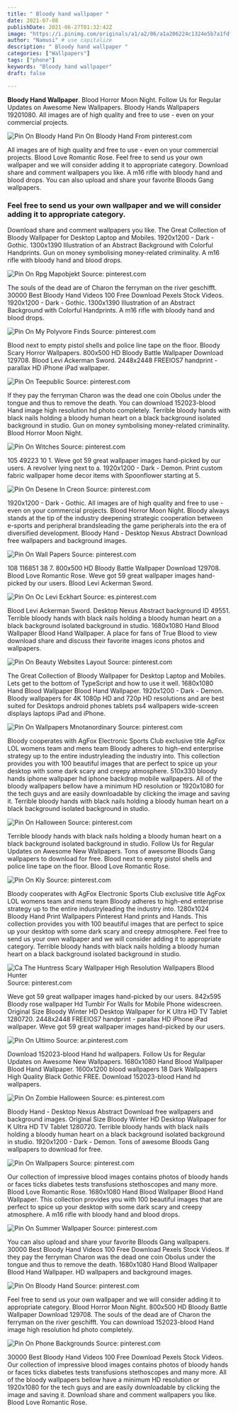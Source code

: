 ```yaml
---
title: " Bloody hand wallpaper "
date: 2021-07-08
publishDate: 2021-06-27T01:32:42Z
image: "https://i.pinimg.com/originals/a1/a2/06/a1a206224c1324e5b7a1fdf0c252d2f8.jpg"
author: "Namusi" # use capitalize
description: " Bloody hand wallpaper "
categories: ["Wallpapers"]
tags: ["phone"]
keywords: "Bloody hand wallpaper"
draft: false

---
```



**Bloody Hand Wallpaper**. Blood Horror Moon Night. Follow Us for Regular Updates on Awesome New Wallpapers. Bloody Hands Wallpapers 19201080. All images are of high quality and free to use - even on your commercial projects.

![Pin On Bloody Hand](https://i.pinimg.com/originals/62/b2/26/62b22662fd1fefe0dfc88ec10818cebe.png "Pin On Bloody Hand")
Pin On Bloody Hand From pinterest.com


All images are of high quality and free to use - even on your commercial projects. Blood Love Romantic Rose. Feel free to send us your own wallpaper and we will consider adding it to appropriate category. Download share and comment wallpapers you like. A m16 rifle with bloody hand and blood drops. You can also upload and share your favorite Bloods Gang wallpapers.

### Feel free to send us your own wallpaper and we will consider adding it to appropriate category.

Download share and comment wallpapers you like. The Great Collection of Bloody Wallpaper for Desktop Laptop and Mobiles. 1920x1200 - Dark - Gothic. 1300x1390 Illustration of an Abstract Background with Colorful Handprints. Gun on money symbolising money-related criminality. A m16 rifle with bloody hand and blood drops.


![Pin On Rpg Mapobjekt](https://i.pinimg.com/originals/13/05/4c/13054c1c0e84ab6ea938f1473d283ad9.jpg "Pin On Rpg Mapobjekt")
Source: pinterest.com

The souls of the dead are of Charon the ferryman on the river geschifft. 30000 Best Bloody Hand Videos 100 Free Download Pexels Stock Videos. 1920x1200 - Dark - Gothic. 1300x1390 Illustration of an Abstract Background with Colorful Handprints. A m16 rifle with bloody hand and blood drops.

![Pin On My Polyvore Finds](https://i.pinimg.com/originals/fe/65/51/fe6551a4e87135fe66a6dae0a5356096.jpg "Pin On My Polyvore Finds")
Source: pinterest.com

Blood next to empty pistol shells and police line tape on the floor. Bloody Scary Horror Wallpapers. 800x500 HD Bloody Battle Wallpaper Download 129708. Blood Levi Ackerman Sword. 2448x2448 FREEIOS7 handprint - parallax HD iPhone iPad wallpaper.

![Pin On Teepublic](https://i.pinimg.com/736x/e9/4b/c9/e94bc9754578e6222275473da4bede43.jpg "Pin On Teepublic")
Source: pinterest.com

If they pay the ferryman Charon was the dead one coin Obolus under the tongue and thus to remove the death. You can download 152023-blood Hand image high resolution hd photo completely. Terrible bloody hands with black nails holding a bloody human heart on a black background isolated background in studio. Gun on money symbolising money-related criminality. Blood Horror Moon Night.

![Pin On Witches](https://i.pinimg.com/474x/97/b8/b3/97b8b38d4526396fc1a5e955adbb8ad7.jpg "Pin On Witches")
Source: pinterest.com

105 49223 10 1. Weve got 59 great wallpaper images hand-picked by our users. A revolver lying next to a. 1920x1200 - Dark - Demon. Print custom fabric wallpaper home decor items with Spoonflower starting at 5.

![Pin On Desene In Creon](https://i.pinimg.com/originals/51/93/fd/5193fd752a569fbce4ceefe4ff35bc26.png "Pin On Desene In Creon")
Source: pinterest.com

1920x1200 - Dark - Gothic. All images are of high quality and free to use - even on your commercial projects. Blood Horror Moon Night. Bloody always stands at the tip of the industry deepening strategic cooperation between e-sports and peripheral brandsleading the game peripherals into the era of diversified development. Bloody Hand - Desktop Nexus Abstract Download free wallpapers and background images.

![Pin On Wall Papers](https://i.pinimg.com/474x/27/6b/97/276b97cb4b7b16bc5bbcb7ec1ce443e3.jpg "Pin On Wall Papers")
Source: pinterest.com

108 116851 38 7. 800x500 HD Bloody Battle Wallpaper Download 129708. Blood Love Romantic Rose. Weve got 59 great wallpaper images hand-picked by our users. Blood Levi Ackerman Sword.

![Pin On Oc Levi Eckhart](https://i.pinimg.com/originals/8f/58/aa/8f58aa0a1e1941608dcc500c11177bac.jpg "Pin On Oc Levi Eckhart")
Source: es.pinterest.com

Blood Levi Ackerman Sword. Desktop Nexus Abstract background ID 49551. Terrible bloody hands with black nails holding a bloody human heart on a black background isolated background in studio. 1680x1080 Hand Blood Wallpaper Blood Hand Wallpaper. A place for fans of True Blood to view download share and discuss their favorite images icons photos and wallpapers.

![Pin On Beauty Websites Layout](https://i.pinimg.com/originals/21/22/47/2122473485f379ab662453039e392e76.jpg "Pin On Beauty Websites Layout")
Source: pinterest.com

The Great Collection of Bloody Wallpaper for Desktop Laptop and Mobiles. Lets get to the bottom of TypeScript and how to use it well. 1680x1080 Hand Blood Wallpaper Blood Hand Wallpaper. 1920x1200 - Dark - Demon. Bloody wallpapers for 4K 1080p HD and 720p HD resolutions and are best suited for Desktops android phones tablets ps4 wallpapers wide-screen displays laptops iPad and iPhone.

![Pin On Wallpapers Mnotanordinary](https://i.pinimg.com/736x/7f/64/0d/7f640db94703820000b2452964183c86.jpg "Pin On Wallpapers Mnotanordinary")
Source: pinterest.com

Bloody cooperates with AgFox Electronic Sports Club exclusive title AgFox LOL womens team and mens team Bloody adheres to high-end enterprise strategy up to the entire industryleading the industry into. This collection provides you with 100 beautiful images that are perfect to spice up your desktop with some dark scary and creepy atmosphere. 510x330 bloody hands iphone wallpaper hd iphone backdrop mobile wallpapers. All of the bloody wallpapers bellow have a minimum HD resolution or 1920x1080 for the tech guys and are easily downloadable by clicking the image and saving it. Terrible bloody hands with black nails holding a bloody human heart on a black background isolated background in studio.

![Pin On Halloween](https://i.pinimg.com/originals/f5/4f/7a/f54f7acdb2144396b39a15c9bb5180a5.jpg "Pin On Halloween")
Source: pinterest.com

Terrible bloody hands with black nails holding a bloody human heart on a black background isolated background in studio. Follow Us for Regular Updates on Awesome New Wallpapers. Tons of awesome Bloods Gang wallpapers to download for free. Blood next to empty pistol shells and police line tape on the floor. Blood Love Romantic Rose.

![Pin On Kly](https://i.pinimg.com/736x/7a/0d/81/7a0d816192c3d33f90fb7d2589abfc00.jpg "Pin On Kly")
Source: pinterest.com

Bloody cooperates with AgFox Electronic Sports Club exclusive title AgFox LOL womens team and mens team Bloody adheres to high-end enterprise strategy up to the entire industryleading the industry into. 1280x1024 Bloody Hand Print Wallpapers Pinterest Hand prints and Hands. This collection provides you with 100 beautiful images that are perfect to spice up your desktop with some dark scary and creepy atmosphere. Feel free to send us your own wallpaper and we will consider adding it to appropriate category. Terrible bloody hands with black nails holding a bloody human heart on a black background isolated background in studio.

![Ca The Huntress Scary Wallpaper High Resolution Wallpapers Blood Hunter](https://i.pinimg.com/originals/5d/e9/8f/5de98f15dd0bf3608becb07e1264e7db.jpg "Ca The Huntress Scary Wallpaper High Resolution Wallpapers Blood Hunter")
Source: pinterest.com

Weve got 59 great wallpaper images hand-picked by our users. 842x595 Bloody rose wallpaper Hd Tumblr For Walls for Mobile Phone widescreen. Original Size Bloody Winter HD Desktop Wallpaper for K Ultra HD TV Tablet 1280720. 2448x2448 FREEIOS7 handprint - parallax HD iPhone iPad wallpaper. Weve got 59 great wallpaper images hand-picked by our users.

![Pin On Ultimo](https://i.pinimg.com/564x/f1/a5/a6/f1a5a6a116c5852ffe9334355a018801.jpg "Pin On Ultimo")
Source: ar.pinterest.com

Download 152023-blood Hand hd wallpapers. Follow Us for Regular Updates on Awesome New Wallpapers. 1680x1080 Hand Blood Wallpaper Blood Hand Wallpaper. 1600x1200 blood wallpapers 18 Dark Wallpapers High Quality Black Gothic FREE. Download 152023-blood Hand hd wallpapers.

![Pin On Zombie Halloween](https://i.pinimg.com/originals/27/f8/d2/27f8d29a16da35ee0975c2e543cca499.jpg "Pin On Zombie Halloween")
Source: es.pinterest.com

Bloody Hand - Desktop Nexus Abstract Download free wallpapers and background images. Original Size Bloody Winter HD Desktop Wallpaper for K Ultra HD TV Tablet 1280720. Terrible bloody hands with black nails holding a bloody human heart on a black background isolated background in studio. 1920x1200 - Dark - Demon. Tons of awesome Bloods Gang wallpapers to download for free.

![Pin On Wallpapers](https://i.pinimg.com/originals/8a/bc/6f/8abc6fe45bfe63b5a30394976e8ab131.jpg "Pin On Wallpapers")
Source: pinterest.com

Our collection of impressive blood images contains photos of bloody hands or faces ticks diabetes tests transfusions stethoscopes and many more. Blood Love Romantic Rose. 1680x1080 Hand Blood Wallpaper Blood Hand Wallpaper. This collection provides you with 100 beautiful images that are perfect to spice up your desktop with some dark scary and creepy atmosphere. A m16 rifle with bloody hand and blood drops.

![Pin On Summer Wallpaper](https://i.pinimg.com/736x/3c/98/86/3c988697cfee35708b77d40d7952dc91.jpg "Pin On Summer Wallpaper")
Source: pinterest.com

You can also upload and share your favorite Bloods Gang wallpapers. 30000 Best Bloody Hand Videos 100 Free Download Pexels Stock Videos. If they pay the ferryman Charon was the dead one coin Obolus under the tongue and thus to remove the death. 1680x1080 Hand Blood Wallpaper Blood Hand Wallpaper. HD wallpapers and background images.

![Pin On Bloody Hand](https://i.pinimg.com/originals/62/b2/26/62b22662fd1fefe0dfc88ec10818cebe.png "Pin On Bloody Hand")
Source: pinterest.com

Feel free to send us your own wallpaper and we will consider adding it to appropriate category. Blood Horror Moon Night. 800x500 HD Bloody Battle Wallpaper Download 129708. The souls of the dead are of Charon the ferryman on the river geschifft. You can download 152023-blood Hand image high resolution hd photo completely.

![Pin On Phone Backgrounds](https://i.pinimg.com/originals/a1/a2/06/a1a206224c1324e5b7a1fdf0c252d2f8.jpg "Pin On Phone Backgrounds")
Source: pinterest.com

30000 Best Bloody Hand Videos 100 Free Download Pexels Stock Videos. Our collection of impressive blood images contains photos of bloody hands or faces ticks diabetes tests transfusions stethoscopes and many more. All of the bloody wallpapers bellow have a minimum HD resolution or 1920x1080 for the tech guys and are easily downloadable by clicking the image and saving it. Download share and comment wallpapers you like. Blood Love Romantic Rose.

